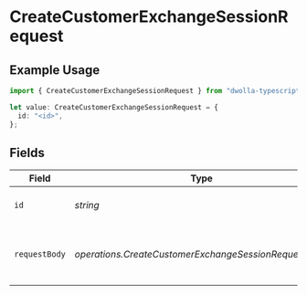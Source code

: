 # CreateCustomerExchangeSessionRequest

## Example Usage

```typescript
import { CreateCustomerExchangeSessionRequest } from "dwolla-typescript/models/operations";

let value: CreateCustomerExchangeSessionRequest = {
  id: "<id>",
};
```

## Fields

| Field                                                 | Type                                                  | Required                                              | Description                                           |
| ----------------------------------------------------- | ----------------------------------------------------- | ----------------------------------------------------- | ----------------------------------------------------- |
| `id`                                                  | *string*                                              | :heavy_check_mark:                                    | Customer's unique identifier                          |
| `requestBody`                                         | *operations.CreateCustomerExchangeSessionRequestBody* | :heavy_check_mark:                                    | Parameters for creating an exchange session           |